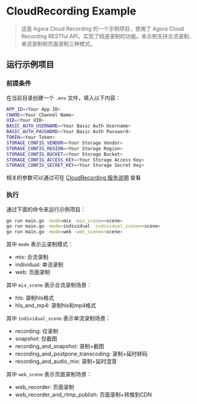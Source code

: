# CloudRecording Example

> 这是 Agora Cloud Recording 的一个示例项目，使用了 Agora Cloud Recording RESTful API，实现了频道录制的功能。本示例支持合流录制、单流录制和页面录制三种模式。

## 运行示例项目

### 前提条件

在当前目录创建一个 `.env` 文件，填入以下内容：

```bash
APP_ID=<Your App ID>
CNAME=<Your Channel Name>
UID=<Your UID>
BASIC_AUTH_USERNAME=<Your Basic Auth Username>
BASIC_AUTH_PASSWORD=<Your Basic Auth Password>
TOKEN=<Your Token>
STORAGE_CONFIG_VENDOR=<Your Storage Vendor>
STORAGE_CONFIG_REGION=<Your Storage Region>
STORAGE_CONFIG_BUCKET=<Your Storage Bucket>
STORAGE_CONFIG_ACCESS_KEY=<Your Storage Access Key>
STORAGE_CONFIG_SECRET_KEY=<Your Storage Secret Key>
```

相关的参数可以通过可在 [CloudRecording 服务说明](../../services/cloudrecording/README.md) 查看

### 执行

通过下面的命令来运行示例项目：

```bash
go run main.go -mode=mix -mix_scene=<scene>
go run main.go -mode=individual -individual_scene=<scene>
go run main.go -mode=web -web_scene=<scene>
```

其中 `mode` 表示云录制模式：

* mix: 合流录制
* individual: 单流录制
* web: 页面录制

其中 `mix_scene` 表示合流录制场景：

* hls: 录制hls格式
* hls_and_mp4: 录制hls和mp4格式

其中 `individual_scene` 表示单流录制场景：

* recording: 仅录制
* snapshot: 仅截图
* recording_and_snapshot: 录制+截图
* recording_and_postpone_transcoding: 录制+延时转码
* recording_and_audio_mix: 录制+延时混音

其中 `web_scene` 表示页面录制场景：

* web_recorder: 页面录制
* web_recorder_and_rtmp_publish: 页面录制+转推到CDN
